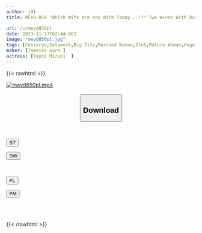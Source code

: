 ```yaml
---
author: j91
title: MEYD-850 "Which Wife Are You With Today...!?" Two Wives With Dual Personalities Live Next Door, 'Mizuki', Who Is Too Innocent, And 'Mizuki', Who Is Too Lewd. Mizuki Yayoi

url: /v/meyd850pl
date: 2023-11-17T02:44:00Z
image: "meyd850pl.jpg"
tags: [Censored,Solowork,Big Tits,Married Woman,Slut,Mature Woman,Huge Butt	 ]
maker: [Tameike Goro-]
actress: [Yayoi Mizuki  ]
---
```



{{< rawhtml >}}

<div class="video" data-videoid="P71oz2p7QJH00vk">
    <a href="javascript:;">
        <img src="/v/meyd850pl/meyd850pl.jpg" width="WIDTH" height="HEIGHT" alt="meyd850pl.mp4" loading="lazy">
    </a>
</div>

<script type="text/javascript" src="https://j91.asia/asset/on-demand-st.js"></script>

<br>
  <link rel="stylesheet" href="https://j91.asia/asset/bs5.css">
  
  <center>
  <button class="btn btn-primary" type="button" data-bs-toggle="collapse" data-bs-target=".multi-collapse" aria-expanded="false" aria-controls="multiCollapseExample1 multiCollapseExample2"><h2>Download</h2></button></center>
</p>
<div class="row">
  <div class="col">
    <div class="collapse multi-collapse" id="multiCollapseExample1">
      <div class="card card-body">
	      	      <br>
<div class="buttons">  
<p><a href="https://streamtape.to/v/P71oz2p7QJH00vk" target="_blank"><button class="btn-hover color-3"><i class="fa fa-download"></i> ST</button></a></p>
<p><a href="https://sfastwish.com/o5yqnaroh8bd" target="_blank"><button class="btn-hover color-2"><i class="fa fa-download"></i> SW</button></a></p></div>
    </div>
  </div>
</div>
  <div class="col">
    <div class="collapse multi-collapse" id="multiCollapseExample2">
      <div class="card card-body">
	      <br>
<div class="buttons">
<p><a href="javascript:;" target="_blank"><button class="btn-hover color-9"><i class="fa fa-download"></i> FL</button></a></p>
<p><a href="javascript:;" target="_blank"><button class="btn-hover color-8"><i class="fa fa-download"></i> FM</button></a></p></div>
<br><br>
      </div>
    </div>
  </div>
</div>

{{< /rawhtml >}}

